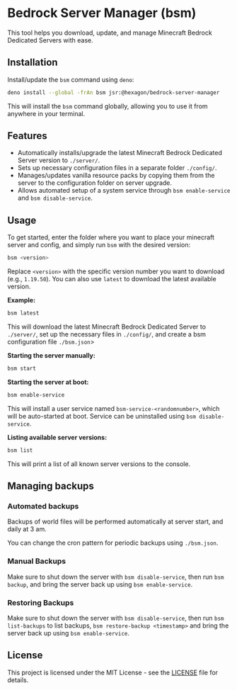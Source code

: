 # Bedrock Server Manager (bsm)

This tool helps you download, update, and manage Minecraft Bedrock Dedicated
Servers with ease.

## Installation

Install/update the `bsm` command using `deno`:

```bash
deno install --global -frAn bsm jsr:@hexagon/bedrock-server-manager
```

This will install the `bsm` command globally, allowing you to use it from
anywhere in your terminal.

## Features

- Automatically installs/upgrade the latest Minecraft Bedrock Dedicated Server
  version to `./server/`.
- Sets up necessary configuration files in a separate folder `./config/`.
- Manages/updates vanilla resource packs by copying them from the server to the
  configuration folder on server upgrade.
- Allows automated setup of a system service through `bsm enable-service` and
  `bsm disable-service`.

## Usage

To get started, enter the folder where you want to place your minecraft server
and config, and simply run `bsm` with the desired version:

```bash
bsm <version>
```

Replace `<version>` with the specific version number you want to download (e.g.,
`1.19.50`). You can also use `latest` to download the latest available version.

**Example:**

```bash
bsm latest
```

This will download the latest Minecraft Bedrock Dedicated Server to `./server/`,
set up the necessary files in `./config/`, and create a bsm configuration file
`./bsm.json`>

**Starting the server manually:**

```bash
bsm start
```

**Starting the server at boot:**

```bash
bsm enable-service
```

This will install a user service named `bsm-service-<randomnumber>`, which will
be auto-started at boot. Service can be uninstalled using `bsm disable-service`.

**Listing available server versions:**

```bash
bsm list
```

This will print a list of all known server versions to the console.

## Managing backups

### Automated backups

Backups of world files will be performed automatically at server start, and
daily at 3 am.

You can change the cron pattern for periodic backups using `./bsm.json`.

### Manual Backups

Make sure to shut down the server with `bsm disable-service`, then run
`bsm backup`, and bring the server back up using `bsm enable-service`.

### Restoring Backups

Make sure to shut down the server with `bsm disable-service`, then run
`bsm list-backups` to list backups, `bsm restore-backup <timestamp>` and bring
the server back up using `bsm enable-service`.

## License

This project is licensed under the MIT License - see the [LICENSE](LICENSE) file
for details.
